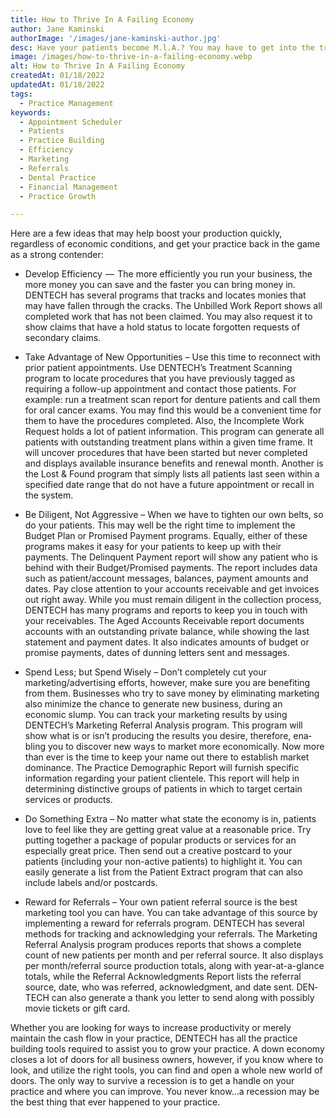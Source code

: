 ```yaml
---
title: How to Thrive In A Failing Economy
author: Jane Kaminski
authorImage: '/images/jane-kaminski-author.jpg'
desc: Have your patients become M.l.A.? You may have to get into the trenches to seek them out. Many factors may play a part into the disappearance from your practice such as the holidays, a slowing economy or they may have an aversion to going to the dentist. Whatever the reason, you need your patients busi­ness to continue to keep your practice thriving. It will take some effort but start by establishing a game plan with some practice building tools from your DENTECH system.
image: /images/how-to-thrive-in-a-failing-economy.webp
alt: How to Thrive In A Failing Economy
createdAt: 01/18/2022
updatedAt: 01/18/2022
tags:
  - Practice Management
keywords:
  - Appointment Scheduler
  - Patients
  - Practice Building
  - Efficiency
  - Marketing
  - Referrals
  - Dental Practice
  - Financial Management
  - Practice Growth

---
```


Here are a few ideas that may help boost your production quickly, regardless of economic conditions, and get your practice back in the game as a strong contender:

- Develop Efficiency  —  The more efficiently you run your busi­ness, the more money you can save and the faster you can bring money in. DENTECH has several programs that tracks and locates monies that may have fallen through the cracks. The Unbilled Work Report shows all completed work that has not been claimed. You may also request it to show claims that have a hold status to locate forgotten requests of secondary claims.

- Take Advantage of New Opportunities – Use this time to reconnect with prior patient appointments. Use DENTECH’s Treatment Scanning program to locate procedures that you have previously tagged as requiring a follow-up appointment and contact those patients. For example: run a treatment scan report for denture patients and call them for oral cancer exams. You may find this would be a convenient time for them to have the procedures completed. Also, the Incomplete Work Request holds a lot of patient information. This program can generate all patients with outstanding treatment plans within a given time frame. It will uncover procedures that have been started but never completed and displays available insurance benefits and renewal month. Another is the Lost & Found program that simply lists all patients last seen within a specified date range that do not have a future appointment or recall in the system.

- Be Diligent, Not Aggressive – When we have to tighten our own belts, so do your patients. This may well be the right time to implement the Budget Plan or Promised Payment programs. Equally, either of these programs makes it easy for your patients to keep up with their payments. The Delinquent Payment report will show any patient who is behind with their Budget/Promised pay­ments. The report includes data such as patient/account messages, balances, pay­ment amounts and dates. Pay close attention to your accounts receivable and get invoices out right away. While you must remain diligent in the collection process, DENTECH has many programs and reports to keep you in touch with your receivables. The Aged Accounts Re­ceivable report documents accounts with an outstanding private balance, while showing the last statement and payment dates. It also indicates amounts of budget or promise payments, dates of dunning letters sent and messages.

- Spend Less; but Spend Wisely – Don’t completely cut your marketing/advertising efforts, however, make sure you are benefiting from them. Businesses who try to save money by eliminating marketing also minimize the chance to generate new business, during an economic slump. You can track your marketing results by using DENTECH’s Marketing Referral Analysis program. This program will show what is or isn’t producing the results you desire, therefore, ena­bling you to discover new ways to market more economically. Now more than ever is the time to keep your name out there to establish market dominance. The Practice Demographic Report will furnish specific information regarding your patient clientele. This report will help in determining distinctive groups of patients in which to target certain services or products.

- Do Something Extra – No matter what state the economy is in, patients love to feel like they are getting great value at a reason­able price. Try putting together a package of popular products or services for an especially great price. Then send out a creative postcard to your patients (including your non-active patients) to highlight it. You can easily generate a list from the Patient Ex­tract program that can also include labels and/or postcards.

- Reward for Referrals – Your own patient referral source is the best marketing tool you can have. You can take advantage of this source by implementing a reward for referrals program. DENTECH has several methods for tracking and acknowledging your referrals. The Marketing Referral Analysis program pro­duces reports that shows a complete count of new patients per month and per referral source. It also displays per month/referral source production totals, along with year-at-a-glance totals, while the Referral Acknowledgments Report lists the referral source, date, who was referred, acknowledgment, and date sent. DEN­TECH can also generate a thank you letter to send along with possibly movie tickets or gift card.

Whether you are looking for ways to increase productivity or merely maintain the cash flow in your practice, DENTECH has all the practice building tools required to assist you to grow your practice. A down econ­omy closes a lot of doors for all business owners, however, if you know where to look, and utilize the right tools, you can find and open a whole new world of doors. The only way to survive a recession is to get a handle on your practice and where you can improve. You never know…a recession may be the best thing that ever happened to your practice.
